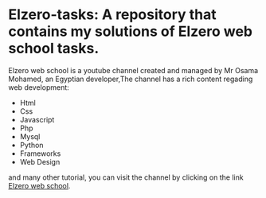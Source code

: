 # Elzero-tasks: A repository that contains my solutions of Elzero web school tasks.
Elzero web school is a youtube channel created and managed by Mr Osama Mohamed, an Egyptian developer,The channel has a rich content regading web development:
- Html
- Css
- Javascript
- Php
- Mysql
- Python
- Frameworks
- Web Design

and many other tutorial, you can visit the channel by clicking on the link [Elzero web school](https://www.youtube.com/c/ElzeroInfo).
